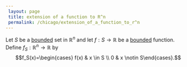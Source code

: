 ```yaml
---
 layout: page
 title: extension of a function to R^n
 permalink: /chicago/extension_of_a_function_to_r^n
---
```

Let $S$ be a [bounded](https://mathgloss.github.io/MathGloss/bounded) set in $\mathbb R^n$ and let $f: S \to \mathbb R$ be a [bounded](https://mathgloss.github.io/MathGloss/bounded) function. Define $f_S: \mathbb R^n \to \mathbb R$ by $$f_S(x)=\begin{cases} f(x) & x \in S \\ 0 & x \notin S\end{cases}.$$

